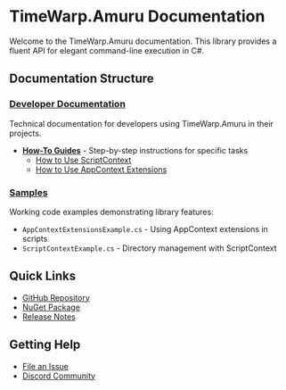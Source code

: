 # TimeWarp.Amuru Documentation

Welcome to the TimeWarp.Amuru documentation. This library provides a fluent API for elegant command-line execution in C#.

## Documentation Structure

### [Developer Documentation](Developer/)
Technical documentation for developers using TimeWarp.Amuru in their projects.

- **[How-To Guides](Developer/HowToGuides/)** - Step-by-step instructions for specific tasks
  - [How to Use ScriptContext](Developer/HowToGuides/HowToUseScriptContext.md)
  - [How to Use AppContext Extensions](Developer/HowToGuides/HowToUseAppContextExtensions.md)

### [Samples](../Samples/)
Working code examples demonstrating library features:
- `AppContextExtensionsExample.cs` - Using AppContext extensions in scripts
- `ScriptContextExample.cs` - Directory management with ScriptContext

## Quick Links

- [GitHub Repository](https://github.com/TimeWarpEngineering/timewarp-amuru)
- [NuGet Package](https://www.nuget.org/packages/TimeWarp.Amuru/)
- [Release Notes](https://github.com/TimeWarpEngineering/timewarp-amuru/releases)

## Getting Help

- [File an Issue](https://github.com/TimeWarpEngineering/timewarp-amuru/issues)
- [Discord Community](https://discord.gg/7F4bS2T)